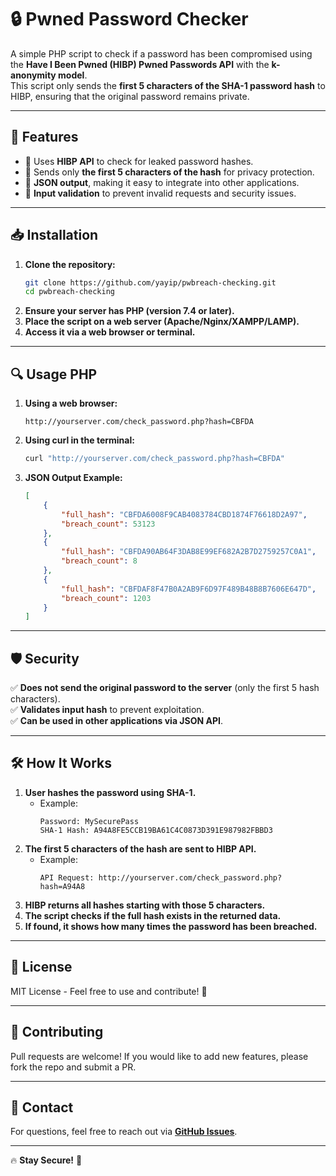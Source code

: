 # 🔒 Pwned Password Checker

A simple PHP script to check if a password has been compromised using the **Have I Been Pwned (HIBP) Pwned Passwords API** with the **k-anonymity model**.  
This script only sends the **first 5 characters of the SHA-1 password hash** to HIBP, ensuring that the original password remains private.

---

## 🚀 Features
- 🔹 Uses **HIBP API** to check for leaked password hashes.
- 🔹 Sends only **the first 5 characters of the hash** for privacy protection.
- 🔹 **JSON output**, making it easy to integrate into other applications.
- 🔹 **Input validation** to prevent invalid requests and security issues.

---

## 📥 Installation
1. **Clone the repository:**
   ```bash
   git clone https://github.com/yayip/pwbreach-checking.git
   cd pwbreach-checking
   ```
2. **Ensure your server has PHP (version 7.4 or later).**
3. **Place the script on a web server (Apache/Nginx/XAMPP/LAMP).**
4. **Access it via a web browser or terminal.**

---

## 🔍 Usage PHP
1. **Using a web browser:**  
   ```
   http://yourserver.com/check_password.php?hash=CBFDA
   ```
2. **Using curl in the terminal:**  
   ```bash
   curl "http://yourserver.com/check_password.php?hash=CBFDA"
   ```
3. **JSON Output Example:**  
   ```json
   [
       {
           "full_hash": "CBFDA6008F9CAB4083784CBD1874F76618D2A97",
           "breach_count": 53123
       },
       {
           "full_hash": "CBFDA90AB64F3DAB8E99EF682A2B7D2759257C0A1",
           "breach_count": 8
       },
       {
           "full_hash": "CBFDAF8F47B0A2AB9F6D97F489B48B8B7606E647D",
           "breach_count": 1203
       }
   ]
   ```

---

## 🛡️ Security
✅ **Does not send the original password to the server** (only the first 5 hash characters).  
✅ **Validates input hash** to prevent exploitation.  
✅ **Can be used in other applications via JSON API**.  

---

## 🛠️ How It Works
1. **User hashes the password using SHA-1.**  
   - Example:  
     ```
     Password: MySecurePass
     SHA-1 Hash: A94A8FE5CCB19BA61C4C0873D391E987982FBBD3
     ```
2. **The first 5 characters of the hash are sent to HIBP API.**  
   - Example:  
     ```
     API Request: http://yourserver.com/check_password.php?hash=A94A8
     ```
3. **HIBP returns all hashes starting with those 5 characters.**
4. **The script checks if the full hash exists in the returned data.**
5. **If found, it shows how many times the password has been breached.**

---

## 📜 License
MIT License - Feel free to use and contribute! 🙌

---

## 🤝 Contributing
Pull requests are welcome! If you would like to add new features, please fork the repo and submit a PR.

---

## 📧 Contact
For questions, feel free to reach out via **[GitHub Issues](https://github.com/yayip/pwbreach-checking/issues)**.

---
🔥 **Stay Secure!** 🚀
